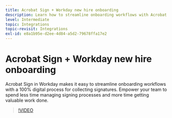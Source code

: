 ```yaml
---
title: Acrobat Sign + Workday new hire onboarding
description: Learn how to streamline onboarding workflows with Acrobat Sign + Workday
level: Intermediate
topic: Integrations
topic-revisit: Integrations
exl-id: e8a1b95e-d2ee-4d84-a5d2-79678ffa17e2
---
```

# Acrobat Sign + Workday new hire onboarding

Acrobat Sign in Workday makes it easy to streamline onboarding workflows with a 100% digital process for collecting signatures. Empower your team to spend less time managing signing processes and more time getting valuable work done.

>[!VIDEO](https://video.tv.adobe.com/v/3418984?quality=12&learn=on&hidetitle=true)